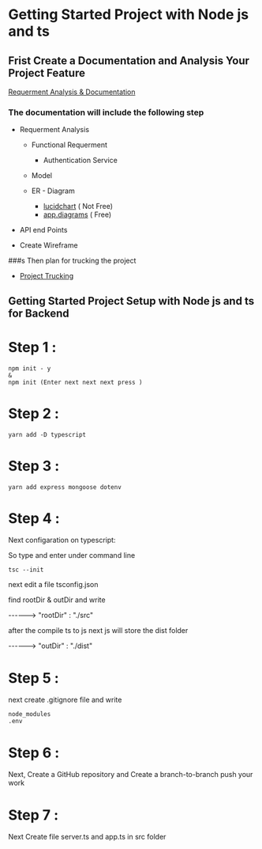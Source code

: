 # Getting Started Project with Node js and ts

## Frist Create a Documentation and Analysis Your Project Feature

[Requerment Analysis & Documentation](https://docs.google.com/document/d/1GphXZGrruRQ1Pq3TMG1PAcrX0zNL7l6ymfQLt038tRw/edit)

### The documentation will include the following step

-   Requerment Analysis

    -   Functional Requerment
        -   Authentication Service
    -   Model

    -   ER - Diagram
        -   [lucidchart](https://www.lucidchart.com/) ( Not Free)
        -   [app.diagrams](https://app.diagrams.net/) ( Free)

-   API end Points

-   Create Wireframe

###s Then plan for trucking the project

-   [Project Trucking](https://level2project.atlassian.net/jira/software/projects/UM/boards/1/roadmap)

## Getting Started Project Setup with Node js and ts for Backend

# Step 1 :

```
npm init - y
&
npm init (Enter next next next press )
```

# Step 2 :

```
yarn add -D typescript
```

# Step 3 :

```
yarn add express mongoose dotenv
```

# Step 4 :

Next configaration on typescript:

So type and enter under command line

```
tsc --init
```

next edit a file tsconfig.json

find rootDir & outDir and write

------> "rootDir" : "./src"

after the compile ts to js next js will store the dist folder

------> "outDir" : "./dist"

# Step 5 :

next create .gitignore file and write

```
node_modules
.env
```

# Step 6 :

Next, Create a GitHub repository and Create a branch-to-branch push your work

# Step 7 :

Next Create file server.ts and app.ts in src folder
